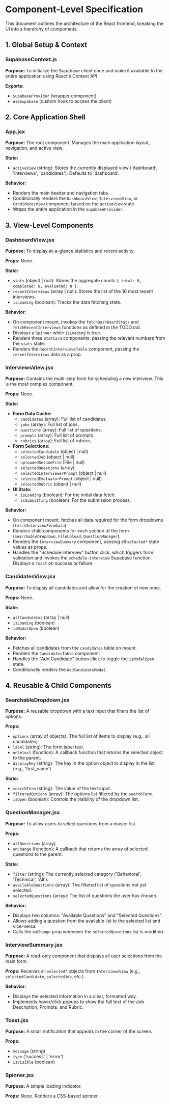 # Component-Level Specification

This document outlines the architecture of the React frontend, breaking the UI into a hierarchy of components.

## 1. Global Setup & Context

### SupabaseContext.js
**Purpose:** To initialize the Supabase client once and make it available to the entire application using React's Context API.

**Exports:**
- `SupabaseProvider` (wrapper component)
- `useSupabase` (custom hook to access the client)

## 2. Core Application Shell

### App.jsx
**Purpose:** The root component. Manages the main application layout, navigation, and active view.

**State:**
- `activeView` (string): Stores the currently displayed view ('dashboard', 'interviews', 'candidates'). Defaults to 'dashboard'.

**Behavior:**
- Renders the main header and navigation tabs.
- Conditionally renders the `DashboardView`, `InterviewsView`, or `CandidatesView` component based on the `activeView` state.
- Wraps the entire application in the `SupabaseProvider`.

## 3. View-Level Components

### DashboardView.jsx
**Purpose:** To display at-a-glance statistics and recent activity.

**Props:** None.

**State:**
- `stats` (object | null): Stores the aggregate counts `{ total: 0, completed: 0, evaluated: 0 }`.
- `recentInterviews` (array | null): Stores the list of the 10 most recent interviews.
- `isLoading` (boolean): Tracks the data fetching state.

**Behavior:**
- On component mount, invokes the `fetchDashboardStats` and `fetchRecentInterviews` functions as defined in the TODO.md.
- Displays a `Spinner` while `isLoading` is true.
- Renders three `StatCard` components, passing the relevant numbers from the `stats` state.
- Renders the `RecentInterviewsTable` component, passing the `recentInterviews` data as a prop.

### InterviewsView.jsx
**Purpose:** Contains the multi-step form for scheduling a new interview. This is the most complex component.

**Props:** None.

**State:**
- **Form Data Cache:**
  - `candidates` (array): Full list of candidates.
  - `jobs` (array): Full list of jobs.
  - `questions` (array): Full list of questions.
  - `prompts` (array): Full list of prompts.
  - `rubrics` (array): Full list of rubrics.
- **Form Selections:**
  - `selectedCandidate` (object | null)
  - `selectedJob` (object | null)
  - `uploadedResumeFile` (File | null)
  - `selectedQuestions` (array)
  - `selectedInterviewerPrompt` (object | null)
  - `selectedEvaluatorPrompt` (object | null)
  - `selectedRubric` (object | null)
- **UI State:**
  - `isLoading` (boolean): For the initial data fetch.
  - `isSubmitting` (boolean): For the submission process.

**Behavior:**
- On component mount, fetches all data required for the form dropdowns (`fetchInterviewFormData`).
- Renders child components for each section of the form (`SearchableDropdown`, `FileUpload`, `QuestionManager`).
- Renders the `InterviewSummary` component, passing all `selected*` state values as props.
- Handles the "Schedule Interview" button click, which triggers form validation and invokes the `schedule-interview` Supabase function. Displays a `Toast` on success or failure.

### CandidatesView.jsx
**Purpose:** To display all candidates and allow for the creation of new ones.

**Props:** None.

**State:**
- `allCandidates` (array | null)
- `isLoading` (boolean)
- `isModalOpen` (boolean)

**Behavior:**
- Fetches all candidates from the `candidates` table on mount.
- Renders the `CandidatesTable` component.
- Handles the "Add Candidate" button click to toggle the `isModalOpen` state.
- Conditionally renders the `AddCandidateModal`.

## 4. Reusable & Child Components

### SearchableDropdown.jsx
**Purpose:** A reusable dropdown with a text input that filters the list of options.

**Props:**
- `options` (array of objects): The full list of items to display (e.g., all candidates).
- `label` (string): The form label text.
- `onSelect` (function): A callback function that returns the selected object to the parent.
- `displayKey` (string): The key in the option object to display in the list (e.g., 'first_name').

**State:**
- `searchTerm` (string): The value of the text input.
- `filteredOptions` (array): The options list filtered by the `searchTerm`.
- `isOpen` (boolean): Controls the visibility of the dropdown list.

### QuestionManager.jsx
**Purpose:** To allow users to select questions from a master list.

**Props:**
- `allQuestions` (array)
- `onChange` (function): A callback that returns the array of selected questions to the parent.

**State:**
- `filter` (string): The currently selected category ('Behavioral', 'Technical', 'All').
- `availableQuestions` (array): The filtered list of questions not yet selected.
- `selectedQuestions` (array): The list of questions the user has chosen.

**Behavior:**
- Displays two columns: "Available Questions" and "Selected Questions".
- Allows adding a question from the available list to the selected list and vice-versa.
- Calls the `onChange` prop whenever the `selectedQuestions` list is modified.

### InterviewSummary.jsx
**Purpose:** A read-only component that displays all user selections from the main form.

**Props:** Receives all `selected*` objects from `InterviewsView` (e.g., `selectedCandidate`, `selectedJob`, etc.).

**Behavior:**
- Displays the selected information in a clear, formatted way.
- Implements hover/click popups to show the full text of the Job Description, Prompts, and Rubric.

### Toast.jsx
**Purpose:** A small notification that appears in the corner of the screen.

**Props:**
- `message` (string)
- `type` ('success' | 'error')
- `isVisible` (boolean)

### Spinner.jsx
**Purpose:** A simple loading indicator.

**Props:** None. Renders a CSS-based spinner.